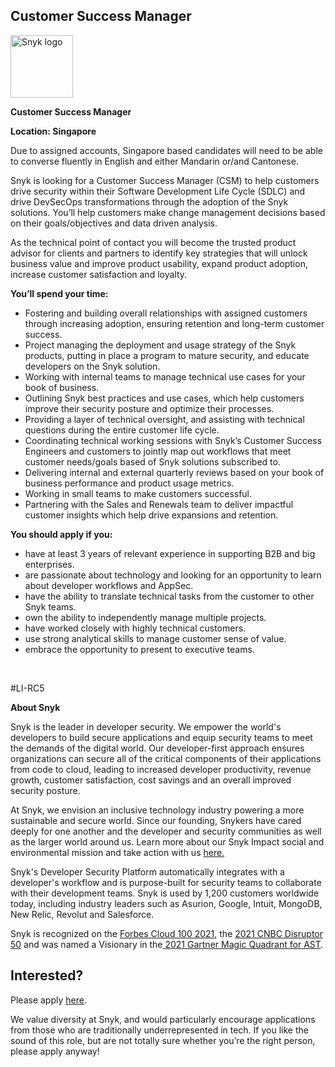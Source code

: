 Customer Success Manager
---

<img src="https://res.cloudinary.com/snyk/image/upload/v1537345894/press-kit/brand/logo-black.png" width="100" alt="Snyk logo" />

<p><strong>Customer Success Manager</strong></p>
<p><strong>Location: Singapore</strong></p>
<p>Due to assigned accounts, Singapore based candidates will need to be able to converse fluently in English and either <span style="font-weight: 400;">Mandarin or/and Cantonese.</span></p>
<p>Snyk is looking for a Customer Success Manager (CSM) to help customers drive security within their&nbsp;Software Development Life Cycle (SDLC)&nbsp;and drive DevSecOps transformations through the adoption of the Snyk solutions. You’ll help customers make change management decisions based on their goals/objectives and data driven analysis.&nbsp;</p>
<p>As the technical point of contact you will become the trusted product advisor for clients and partners to identify key strategies that will unlock business value and improve product usability, expand product adoption, increase customer satisfaction and loyalty.</p>
<p><strong>You’ll spend your time:</strong></p>
<ul class="p-rich_text_list p-rich_text_list__bullet" data-stringify-type="unordered-list" data-indent="0" data-border="false" data-border-radius-top-cap="false" data-border-radius-bottom-cap="false">
<li>Fostering and building overall relationships with assigned customers through increasing adoption, ensuring retention and long-term customer success.</li>
<li>Project managing the deployment and usage strategy of the Snyk products, putting in place a program to mature security, and educate developers on the Snyk solution.</li>
<li>Working with internal teams to manage technical use cases for your book of business.</li>
<li>Outlining Snyk best practices and use cases, which help customers improve their security posture and optimize their processes.&nbsp;</li>
<li>Providing a layer of technical oversight, and assisting with technical questions during the entire customer life cycle.</li>
<li>Coordinating technical working sessions with Snyk’s Customer Success Engineers and customers to jointly map out workflows that meet customer needs/goals based of Snyk solutions subscribed to.</li>
<li>Delivering internal and external quarterly reviews based on your book of business performance and product usage metrics.&nbsp;</li>
<li>Working in small teams to make customers successful.</li>
<li>Partnering with the Sales and Renewals team to deliver impactful customer insights which help drive expansions and retention.</li>
</ul>
<p><strong>You should apply if you:</strong></p>
<ul>
<li data-stringify-indent="0" data-stringify-border="0">have at least 3 years of relevant experience in supporting B2B and big enterprises.</li>
<li data-stringify-indent="0" data-stringify-border="0">are passionate about technology and looking for an opportunity to learn about developer workflows and AppSec.</li>
<li>have the ability to translate technical tasks from the customer to other Snyk teams.</li>
<li>own the ability to independently manage multiple projects.&nbsp;</li>
<li>have worked closely with highly technical customers.&nbsp;</li>
<li>use strong analytical skills to manage customer sense of value.</li>
<li>embrace the opportunity to present to executive teams.</li>
</ul>
<p>&nbsp;</p>
<p>#LI-RC5</p><div class="content-conclusion"><p><strong>About Snyk</strong></p>
<p><span style="font-weight: 400;">Snyk is the leader in developer security. We empower the world's developers to build secure applications and equip security teams to meet the demands of the digital world. Our developer-first approach ensures organizations can secure all of the critical components of their applications from code to cloud, leading to increased developer productivity, revenue growth, customer satisfaction, cost savings and an overall improved security posture.&nbsp;</span></p>
<p><span style="font-weight: 400;">At Snyk, we envision an inclusive technology industry powering a more sustainable and secure world.</span> <span style="font-weight: 400;">Since our founding, Snykers have cared deeply for one another and the developer and security communities as well as the larger world around us. Learn more about our Snyk Impact social and environmental mission and take action with us </span><a href="https://snyk.io/about/snyk-impact/"><span style="font-weight: 400;">here.</span></a></p>
<p><span style="font-weight: 400;">Snyk's Developer Security Platform automatically integrates with a developer's workflow and is purpose-built for security teams to collaborate with their development teams. Snyk is used by 1,200 customers worldwide today, including industry leaders such as Asurion, Google, Intuit, MongoDB, New Relic, Revolut and Salesforce.</span></p>
<p><span style="font-weight: 400;">Snyk is recognized on the </span><a href="https://www.forbes.com/cloud100/#6f24b5ba5f94"><span style="font-weight: 400;">Forbes Cloud 100 2021</span></a><span style="font-weight: 400;">, the </span><a href="https://www.cnbc.com/2021/05/25/these-are-the-2021-cnbc-disruptor-50-companies.html"><span style="font-weight: 400;">2021 CNBC Disruptor 50</span></a><span style="font-weight: 400;"> and was named a Visionary in the</span><a href="https://snyk.io/blog/snyk-visionary-2021-gartner-magic-quadrant-for-ast/"><span style="font-weight: 400;"> 2021 Gartner Magic Quadrant for AST</span></a><span style="font-weight: 400;">.</span></p></div>

Interested?
---

Please apply [here](https://boards.greenhouse.io/snyk/jobs/5827632002#app).

We value diversity at Snyk, and would particularly encourage applications from those who are traditionally underrepresented in tech.
If you like the sound of this role, but are not totally sure whether you’re the right person, please apply anyway!
